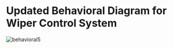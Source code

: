 # Updated Behavioral Diagram for Wiper Control System
![behavioral5](https://user-images.githubusercontent.com/101514904/168129885-6cbb55bf-d0d9-42f5-8ece-a4a87c132209.png)

